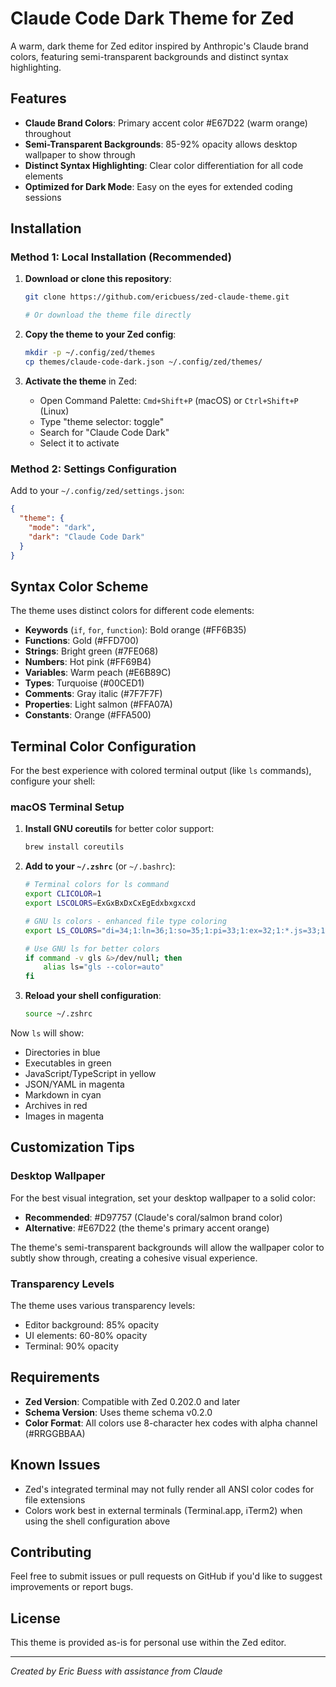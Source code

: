 # Claude Code Dark Theme for Zed

A warm, dark theme for Zed editor inspired by Anthropic's Claude brand colors, featuring semi-transparent backgrounds and distinct syntax highlighting.

## Features

- **Claude Brand Colors**: Primary accent color #E67D22 (warm orange) throughout
- **Semi-Transparent Backgrounds**: 85-92% opacity allows desktop wallpaper to show through
- **Distinct Syntax Highlighting**: Clear color differentiation for all code elements
- **Optimized for Dark Mode**: Easy on the eyes for extended coding sessions

## Installation

### Method 1: Local Installation (Recommended)

1. **Download or clone this repository**:
   ```bash
   git clone https://github.com/ericbuess/zed-claude-theme.git
   
   # Or download the theme file directly
   ```

2. **Copy the theme to your Zed config**:
   ```bash
   mkdir -p ~/.config/zed/themes
   cp themes/claude-code-dark.json ~/.config/zed/themes/
   ```

3. **Activate the theme** in Zed:
   - Open Command Palette: `Cmd+Shift+P` (macOS) or `Ctrl+Shift+P` (Linux)
   - Type "theme selector: toggle"
   - Search for "Claude Code Dark"
   - Select it to activate

### Method 2: Settings Configuration

Add to your `~/.config/zed/settings.json`:

```json
{
  "theme": {
    "mode": "dark",
    "dark": "Claude Code Dark"
  }
}
```

## Syntax Color Scheme

The theme uses distinct colors for different code elements:

- **Keywords** (`if`, `for`, `function`): Bold orange (#FF6B35)
- **Functions**: Gold (#FFD700)
- **Strings**: Bright green (#7FE068)
- **Numbers**: Hot pink (#FF69B4)
- **Variables**: Warm peach (#E6B89C)
- **Types**: Turquoise (#00CED1)
- **Comments**: Gray italic (#7F7F7F)
- **Properties**: Light salmon (#FFA07A)
- **Constants**: Orange (#FFA500)

## Terminal Color Configuration

For the best experience with colored terminal output (like `ls` commands), configure your shell:

### macOS Terminal Setup

1. **Install GNU coreutils** for better color support:
   ```bash
   brew install coreutils
   ```

2. **Add to your `~/.zshrc`** (or `~/.bashrc`):
   ```bash
   # Terminal colors for ls command
   export CLICOLOR=1
   export LSCOLORS=ExGxBxDxCxEgEdxbxgxcxd
   
   # GNU ls colors - enhanced file type coloring
   export LS_COLORS="di=34;1:ln=36;1:so=35;1:pi=33;1:ex=32;1:*.js=33;1:*.ts=33;1:*.jsx=33;1:*.tsx=33;1:*.json=35:*.md=36;1:*.yml=35:*.yaml=35:*.sh=32;1:*.py=33;1:*.rb=31;1:*.go=36;1:*.rs=31:*.c=34;1:*.cpp=34;1:*.h=34:*.tar=31:*.zip=31:*.gz=31:*.jpg=35:*.png=35:*.gif=35:*.pdf=36"
   
   # Use GNU ls for better colors
   if command -v gls &>/dev/null; then
       alias ls="gls --color=auto"
   fi
   ```

3. **Reload your shell configuration**:
   ```bash
   source ~/.zshrc
   ```

Now `ls` will show:
- Directories in blue
- Executables in green
- JavaScript/TypeScript in yellow
- JSON/YAML in magenta
- Markdown in cyan
- Archives in red
- Images in magenta

## Customization Tips

### Desktop Wallpaper
For the best visual integration, set your desktop wallpaper to a solid color:
- **Recommended**: #D97757 (Claude's coral/salmon brand color)
- **Alternative**: #E67D22 (the theme's primary accent orange)

The theme's semi-transparent backgrounds will allow the wallpaper color to subtly show through, creating a cohesive visual experience.

### Transparency Levels
The theme uses various transparency levels:
- Editor background: 85% opacity
- UI elements: 60-80% opacity
- Terminal: 90% opacity

## Requirements

- **Zed Version**: Compatible with Zed 0.202.0 and later
- **Schema Version**: Uses theme schema v0.2.0
- **Color Format**: All colors use 8-character hex codes with alpha channel (#RRGGBBAA)

## Known Issues

- Zed's integrated terminal may not fully render all ANSI color codes for file extensions
- Colors work best in external terminals (Terminal.app, iTerm2) when using the shell configuration above

## Contributing

Feel free to submit issues or pull requests on GitHub if you'd like to suggest improvements or report bugs.

## License

This theme is provided as-is for personal use within the Zed editor.

---

*Created by Eric Buess with assistance from Claude*